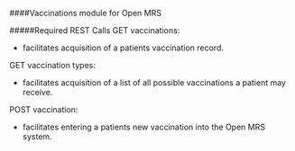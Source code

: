 ####Vaccinations module for Open MRS  

#####Required REST Calls 
GET vaccinations:   
- facilitates acquisition of a patients vaccination record.  

GET vaccination types:  
- facilitates acquisition of a list of all possible vaccinations a patient may receive.  

POST vaccination:  
- facilitates entering a patients new vaccination into the Open MRS system.  

